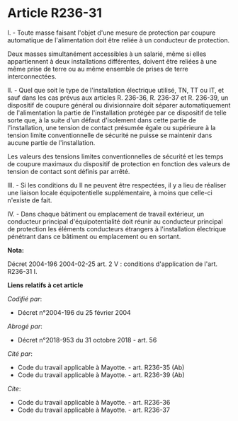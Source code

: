 # Article R236-31

I. - Toute masse faisant l'objet d'une mesure de protection par coupure automatique de l'alimentation doit être reliée à un
conducteur de protection.

Deux masses simultanément accessibles à un salarié, même si elles appartiennent à deux installations différentes, doivent
être reliées à une même prise de terre ou au même ensemble de prises de terre interconnectées.

II. - Quel que soit le type de l'installation électrique utilisé, TN, TT ou IT, et sauf dans les cas prévus aux articles R.
236-36, R. 236-37 et R. 236-39, un dispositif de coupure général ou divisionnaire doit séparer automatiquement de
l'alimentation la partie de l'installation protégée par ce dispositif de telle sorte que, à la suite d'un défaut d'isolement
dans cette partie de l'installation, une tension de contact présumée égale ou supérieure à la tension limite conventionnelle
de sécurité ne puisse se maintenir dans aucune partie de l'installation.

Les valeurs des tensions limites conventionnelles de sécurité et les temps de coupure maximaux du dispositif de protection en
fonction des valeurs de tension de contact sont définis par arrêté.

III. - Si les conditions du II ne peuvent être respectées, il y a lieu de réaliser une liaison locale équipotentielle
supplémentaire, à moins que celle-ci n'existe de fait.

IV. - Dans chaque bâtiment ou emplacement de travail extérieur, un conducteur principal d'équipotentialité doit réunir au
conducteur principal de protection les éléments conducteurs étrangers à l'installation électrique pénétrant dans ce bâtiment
ou emplacement ou en sortant.

**Nota:**

Décret 2004-196 2004-02-25 art. 2 V : conditions d'application de l'art. R236-31 I.

**Liens relatifs à cet article**

_Codifié par_:

  - Décret n°2004-196 du 25 février 2004

_Abrogé par_:

  - Décret n°2018-953 du 31 octobre 2018 - art. 56

_Cité par_:

  - Code du travail applicable à Mayotte. - art. R236-35 (Ab)
  - Code du travail applicable à Mayotte. - art. R236-39 (Ab)

_Cite_:

  - Code du travail applicable à Mayotte. - art. R236-36
  - Code du travail applicable à Mayotte. - art. R236-37
